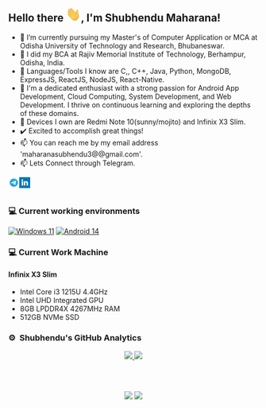 <h2>Hello there <img src="https://raw.githubusercontent.com/ABSphreak/ABSphreak/master/gifs/Hi.gif" width="30px" height="30px">, I'm Shubhendu Maharana!</h2>

- 🌱 I’m currently pursuing my Master's of Computer Application or MCA at Odisha University of Technology and Research, Bhubaneswar.
- 🌱 I did my BCA at Rajiv Memorial Institute of Technology, Berhampur, Odisha, India.
- 👀 Languages/Tools I know are C,, C++, Java, Python, MongoDB, ExpressJS, ReactJS, NodeJS, React-Native.
- 💞️ I'm a dedicated enthusiast with a strong passion for Android App Development, Cloud Computing, System Development, and Web Development. I thrive on continuous learning and exploring the depths of these domains.
- 📱 Devices I own are Redmi Note 10(sunny/mojito) and Infinix X3 Slim.
- ✔️ Excited to accomplish great things!
- 📫 You can reach me by my email address 'maharanasubhendu3@@gmail.com'.
- 📫 Lets Connect through Telegram.

<a href="https://t.me/ShubhenduXD">
  <img align="left" alt="Shubhendu's Telegram" width="22px" src="https://raw.githubusercontent.com/edent/SuperTinyIcons/master/images/svg/telegram.svg" />
</a>
<a href="https://www.linkedin.com/in/subhendu-maharana/">
  <img align="left" alt="Shubhendu's LinkedIn" width="22px" src="https://raw.githubusercontent.com/edent/SuperTinyIcons/master/images/svg/linkedin.svg" />
</a>

<br><br>

### 💻 Current working environments
[![Windows 11](https://img.shields.io/badge/Windows%2011-00adef?style=flat-square&logo=windows&logoColor=ffffff)](https://www.microsoft.com/en-in/software-download/windows10)
[![Android 14](https://img.shields.io/badge/Android%2014-3ddc84?style=flat-square&logo=android&logoColor=ffffff)](https://www.android.com/android-14/)

### 💻 Current Work Machine
#### Infinix X3 Slim
- Intel Core i3 1215U 4.4GHz
- Intel UHD Integrated GPU
- 8GB LPDDR4X 4267MHz RAM
- 512GB NVMe SSD


### ⚙️ &nbsp;Shubhendu's GitHub Analytics
<p align="center">
<a href="https://github.com/shubhendu-maharana">
<img height="180em" src="https://github-readme-stats-eight-theta.vercel.app/api?username=shubhendu-maharana&show_icons=true&theme=nightowl&include_all_commits=true&count_private=true"/>
<img height="180em" src="https://github-readme-stats-eight-theta.vercel.app/api/top-langs/?username=shubhendu-maharana&layout=compact&langs_count=8&theme=nightowl"/>
</a>
</p>

<br>

<br>
<p align="center">
 <img src="https://komarev.com/ghpvc/?username=shubhendu-maharana&style=flat-square"/>
 <img src="https://img.shields.io/badge/dynamic/json?logo=github&label=GitHub+Followers&labelColor=282c34&color=181717&query=%24.data.totalSubs&url=https%3A%2F%2Fapi.spencerwoo.com%2Fsubstats%2F%3Fsource%3Dgithub%26queryKey%3Dshubhendu-maharana&longCache=true"/>
</p>
